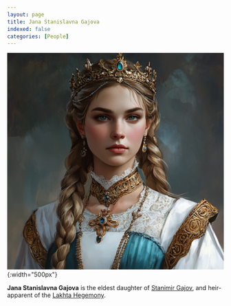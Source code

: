 ```yaml
---
layout: page
title: Jana Stanislavna Gajova
indexed: false
categories: [People]
---
```


![Jana Stanislavna Gajova](/persons/jana_stanislavna_gajova.png){:width="500px"}

**Jana Stanislavna Gajova** is the eldest daughter of [Stanimir Gajov](/persons/stanimir_gajov), and heir-apparent of the [Lakhta Hegemony](/nations/lakhta_hegemony).